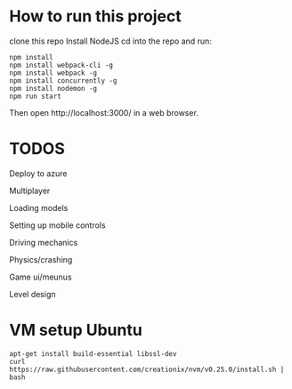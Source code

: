 # How to run this project
clone this repo Install NodeJS cd into the repo and run:
```
npm install
npm install webpack-cli -g
npm install webpack -g
npm install concurrently -g
npm install nodemon -g
npm run start
```
Then open http://localhost:3000/ in a web browser.


# TODOS
Deploy to azure

Multiplayer

Loading models

Setting up mobile controls

Driving mechanics

Physics/crashing

Game ui/meunus

Level design

# VM setup Ubuntu
```
apt-get install build-essential libssl-dev
curl https://raw.githubusercontent.com/creationix/nvm/v0.25.0/install.sh | bash
```
